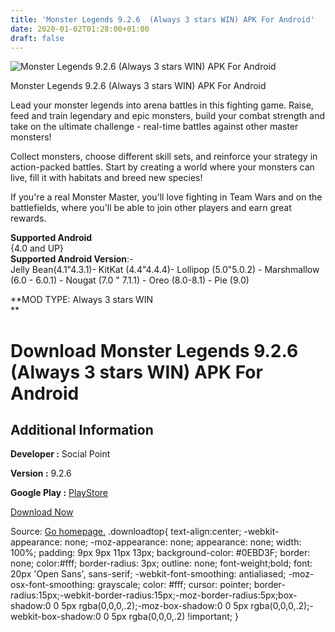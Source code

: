 ```yaml
---
title: 'Monster Legends 9.2.6  (Always 3 stars WIN) APK For Android'
date: 2020-01-02T01:28:00+01:00
draft: false
---
```


![Monster Legends 9.2.6  (Always 3 stars WIN) APK For Android](https://i1.wp.com/apkhome.net/wp-content/uploads/2019/11/Monster-Legends-9.2.6--Always-3-stars-WIN.png "Monster Legends 9.2.6  (Always 3 stars WIN) APK For Android")

  

Monster Legends 9.2.6  (Always 3 stars WIN) APK For Android

Lead your monster legends into arena battles in this fighting game. Raise, feed and train legendary and epic monsters, build your combat strength and take on the ultimate challenge - real-time battles against other master monsters!

Collect monsters, choose different skill sets, and reinforce your strategy in action-packed battles. Start by creating a world where your monsters can live, fill it with habitats and breed new species!

If you're a real Monster Master, you'll love fighting in Team Wars and on the battlefields, where you'll be able to join other players and earn great rewards.

**Supported Android**  
{4.0 and UP}  
**Supported Android Version**:-  
Jelly Bean(4.1"4.3.1)- KitKat (4.4"4.4.4)- Lollipop (5.0"5.0.2) - Marshmallow (6.0 - 6.0.1) - Nougat (7.0 " 7.1.1) - Oreo (8.0-8.1) - Pie (9.0)

**MOD TYPE: Always 3 stars WIN  
**

Download Monster Legends 9.2.6  (Always 3 stars WIN) APK For Android
========================================================================

Additional Information
----------------------

**Developer :** Social Point

**Version :** 9.2.6

**Google Play :** [PlayStore](https://play.google.com/store/apps/details?id=es.socialpoint.MonsterLegends)

  

[Download Now](https://store4app.co/post/monster-legends-9-2-6-od-always-3-stars-win-apk-for-android_1573679211)

  
Source: [Go homepage.](https://store4app.co/post/monster-legends-9-2-6-od-always-3-stars-win-apk-for-android_1573679211) .downloadtop{ text-align:center; -webkit-appearance: none; -moz-appearance: none; appearance: none; width: 100%; padding: 9px 9px 11px 13px; background-color: #0EBD3F; border: none; color:#fff; border-radius: 3px; outline: none; font-weight;bold; font: 20px 'Open Sans', sans-serif; -webkit-font-smoothing: antialiased; -moz-osx-font-smoothing: grayscale; color: #fff; cursor: pointer; border-radius:15px;-webkit-border-radius:15px;-moz-border-radius:5px;box-shadow:0 0 5px rgba(0,0,0,.2);-moz-box-shadow:0 0 5px rgba(0,0,0,.2);-webkit-box-shadow:0 0 5px rgba(0,0,0,.2) !important; }